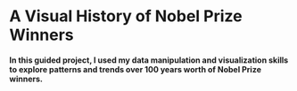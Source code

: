 # A Visual History of Nobel Prize Winners

#### In this guided project, I used my data manipulation and visualization skills to explore patterns and trends over 100 years worth of Nobel Prize winners.
